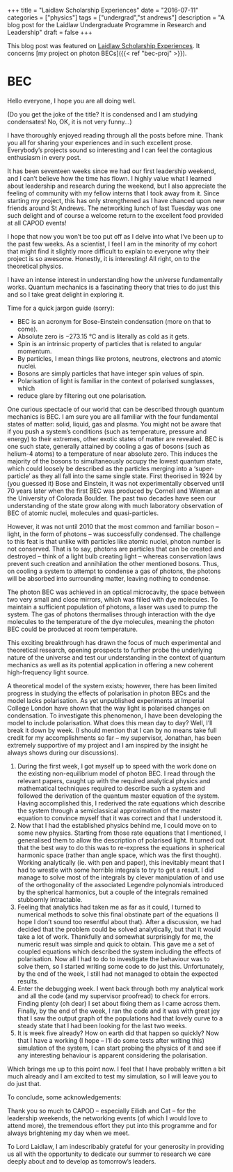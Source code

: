 +++
title = "Laidlaw Scholarship Experiences"
date = "2016-07-11"
categories = ["physics"]
tags = ["undergrad","st andrews"]
description = "A blog post for the Laidlaw Undergraduate Programme in Research and Leadership"
draft = false
+++

This blog post was featured on [Laidlaw Scholarship Experiences](https://laidlawscholarships.wp.st-andrews.ac.uk/2016/07/11/bec/).
It concerns [my project on photon BECs]({{< ref "bec-proj" >}}).

# BEC

Hello everyone, I hope you are all doing well.

(Do you get the joke of the title? It is condensed and I am studying condensates! No, OK, it is not very funny…)

I have thoroughly enjoyed reading through all the posts before mine. Thank you all for sharing your experiences and in such excellent prose. Everybody’s projects sound so interesting and I can feel the contagious enthusiasm in every post.

It has been seventeen weeks since we had our first leadership weekend, and I can’t believe how the time has flown. I highly value what I learned about leadership and research during the weekend, but I also appreciate the feeling of community with my fellow interns that I took away from it. Since starting my project, this has only strengthened as I have chanced upon new friends around St Andrews. The networking lunch of last Tuesday was one such delight and of course a welcome return to the excellent food provided at all CAPOD events!

I hope that now you won’t be too put off as I delve into what I’ve been up to the past few weeks. As a scientist, I feel I am in the minority of my cohort that might find it slightly more difficult to explain to everyone why their project is so awesome. Honestly, it is interesting! All right, on to the theoretical physics.

I have an intense interest in understanding how the universe fundamentally works. Quantum mechanics is a fascinating theory that tries to do just this and so I take great delight in exploring it.

Time for a quick jargon guide (sorry):

* BEC is an acronym for Bose-Einstein condensation (more on that to come).
* Absolute zero is −273.15 °C and is literally as cold as it gets.
* Spin is an intrinsic property of particles that is related to angular momentum.
* By particles, I mean things like protons, neutrons, electrons and atomic nuclei.
* Bosons are simply particles that have integer spin values of spin.
* Polarisation of light is familiar in the context of polarised sunglasses, which
* reduce glare by filtering out one polarisation.

One curious spectacle of our world that can be described through quantum mechanics is BEC. I am sure you are all familiar with the four fundamental states of matter: solid, liquid, gas and plasma. You might not be aware that if you push a system’s conditions (such as temperature, pressure and energy) to their extremes, other exotic states of matter are revealed. BEC is one such state, generally attained by cooling a gas of bosons (such as helium-4 atoms) to a temperature of near absolute zero. This induces the majority of the bosons to simultaneously occupy the lowest quantum state, which could loosely be described as the particles merging into a ‘super-particle’ as they all fall into the same single state. First theorised in 1924 by (you guessed it) Bose and Einstein, it was not experimentally observed until 70 years later when the first BEC was produced by Cornell and Wieman at the University of Colorada Boulder. The past two decades have seen our understanding of the state grow along with much laboratory observation of BEC of atomic nuclei, molecules and quasi-particles.

However, it was not until 2010 that the most common and familiar boson – light, in the form of photons – was successfully condensed. The challenge to this feat is that unlike with particles like atomic nuclei, photon number is not conserved. That is to say, photons are particles that can be created and destroyed – think of a light bulb creating light – whereas conservation laws prevent such creation and annihilation the other mentioned bosons. Thus, on cooling a system to attempt to condense a gas of photons, the photons will be absorbed into surrounding matter, leaving nothing to condense.

The photon BEC was achieved in an optical microcavity, the space between two very small and close mirrors, which was filled with dye molecules. To maintain a sufficient population of photons, a laser was used to pump the system. The gas of photons thermalises through interaction with the dye molecules to the temperature of the dye molecules, meaning the photon BEC could be produced at room temperature.

This exciting breakthrough has drawn the focus of much experimental and theoretical research, opening prospects to further probe the underlying nature of the universe and test our understanding in the context of quantum mechanics as well as its potential application in offering a new coherent high-frequency light source.

A theoretical model of the system exists; however, there has been limited progress in studying the effects of polarisation in photon BECs and the model lacks polarisation. As yet unpublished experiments at Imperial College London have shown that the way light is polarised changes on condensation. To investigate this phenomenon, I have been developing the model to include polarisation. What does this mean day to day? Well, I’ll break it down by week. (I should mention that I can by no means take full credit for my accomplishments so far – my supervisor, Jonathan, has been extremely supportive of my project and I am inspired by the insight he always shows during our discussions).

1. During the first week, I got myself up to speed with the work done on the existing non-equilibrium model of photon BEC. I read through the relevant papers, caught up with the required analytical physics and mathematical techniques required to describe such a system and followed the derivation of the quantum master equation of the system. Having accomplished this, I rederived the rate equations which describe the system through a semiclassical approximation of the master equation to convince myself that it was correct and that I understood it.
2. Now that I had the established physics behind me, I could move on to some new physics. Starting from those rate equations that I mentioned, I generalised them to allow the description of polarised light. It turned out that the best way to do this was to re-express the equations in spherical harmonic space (rather than angle space, which was the first thought). Working analytically (ie. with pen and paper), this inevitably meant that I had to wrestle with some horrible integrals to try to get a result. I did manage to solve most of the integrals by clever manipulation of and use of the orthogonality of the associated Legendre polynomials introduced by the spherical harmonics, but a couple of the integrals remained stubbornly intractable.
3. Feeling that analytics had taken me as far as it could, I turned to numerical methods to solve this final obstinate part of the equations (I hope I don’t sound too resentful about that). After a discussion, we had decided that the problem could be solved analytically, but that it would take a lot of work. Thankfully and somewhat surprisingly for me, the numeric result was simple and quick to obtain. This gave me a set of coupled equations which described the system including the effects of polarisation. Now all I had to do to investigate the behaviour was to solve them, so I started writing some code to do just this. Unfortunately, by the end of the week, I still had not managed to obtain the expected results.
4. Enter the debugging week. I went back through both my analytical work and all the code (and my supervisor proofread) to check for errors. Finding plenty (oh dear) I set about fixing them as I came across them. Finally, by the end of the week, I ran the code and it was with great joy that I saw the output graph of the populations had that lovely curve to a steady state that I had been looking for the last two weeks.
5. It is week five already? How on earth did that happen so quickly? Now that I have a working (I hope – I’ll do some tests after writing this) simulation of the system, I can start probing the physics of it and see if any interesting behaviour is apparent considering the polarisation.

Which brings me up to this point now. I feel that I have probably written a bit much already and I am excited to test my simulation, so I will leave you to do just that.

To conclude, some acknowledgements:

Thank you so much to CAPOD – especially Eilidh and Cat – for the leadership weekends, the networking events (of which I would love to attend more), the tremendous effort they put into this programme and for always brightening my day when we meet.

To Lord Laidlaw, I am indescribably grateful for your generosity in providing us all with the opportunity to dedicate our summer to research we care deeply about and to develop as tomorrow’s leaders.
